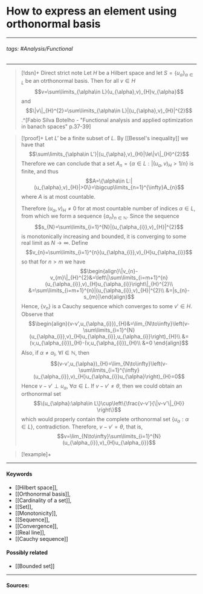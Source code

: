# How to express an element using orthonormal basis
***
###### tags: #Analysis/Functional 
***
>[!dsn]+ Direct strict note
>Let $H$ be a Hilbert space and let $S=\{u_{\alpha}\}_{\alpha\in L}$ be an otrthonormal basis. Then for all $v\in H$
>$$v=\sum\limits_{\alpha\in L}(u_{\alpha},v)_{H}v_{\alpha}$$
>and
>$$\|v\|_{H}^{2}=\sum\limits_{\alpha\in L}|(u_{\alpha},v)_{H}|^{2}$$
>.^[Fabio Silva Botelho - "Functional analysis and applied optimization in banach spaces" p.37-39]

>[!proof]+
>Let $L'$ be a finite subset of $L$. By [[Bessel's inequality]] we have that
>$$\sum\limits_{\alpha\in L'}|(u_{\alpha},v)_{H}|\le\|v\|_{H}^{2}$$
>Therefore we can conclude that a set $A_{n}=\{\alpha\in L:|(u_{\alpha},v)_{H}>1/n\}$ is finite, and thus
>$$A=\{\alpha\in L:|(u_{\alpha},v)_{H}|>0\}=\bigcup\limits_{n=1}^{\infty}A_{n}$$
>where $A$ is at most countable.
>
>Therefore $(u_{\alpha},v)_{H}\ne0$ for at most countable number of indices $\alpha\in L$, from which we form a sequence $\{\alpha_{n}\}_{n\in\mathbb{N}}$. Since the sequence
>$$s_{N}=\sum\limits_{i=1}^{N}|(u_{\alpha_{i}},v)_{H}|^{2}$$
>is monotonically increasing and bounded, it is converging to some real limit as $N\to\infty$. Define
>$$v_{n}=\sum\limits_{i=1}^{n}(u_{\alpha_{i}},v)_{H}u_{\alpha_{i}}$$
>so that for $n>m$ we have
>$$\begin{align}\|v_{n}-v_{m}\|_{H}^{2}&=\left\|\sum\limits_{i=m+1}^{n}(u_{\alpha_{i}},v)_{H}u_{\alpha_{i}}\right\|_{H}^{2}\\ &=\sum\limits_{i=m+1}^{n}|(u_{\alpha_{i}},v)_{H}|^{2}\\ &=|s_{n}-s_{m}|\end{align}$$
>Hence, $\{v_{n}\}$ is a Cauchy sequence which converges to some $v'\in H$.
>Observe that
>$$\begin{align}(v-v',u_{\alpha_{i}})_{H}&=\lim_{N\to\infty}\left(v-\sum\limits_{i=1}^{N}(u_{\alpha_{i}},v)_{H}u_{\alpha_{i}},u_{\alpha_{i}}\right)_{H}\\ &=(v,u_{\alpha_{i}})_{H}-(v,u_{\alpha_{i}})_{H}\\ &=0 \end{align}$$
>Also, if $\alpha\ne\alpha_{l}$, $\forall l\in\mathbb{N}$, then
>$$(v-v',u_{\alpha})_{H}=\lim_{N\to\infty}\left(v-\sum\limits_{i=1}^{\infty}(u_{\alpha_{i}},v)_{H}u_{\alpha_{i}}u_{\alpha}\right)_{H}=0$$
>Hence $v-v'\perp u_{\alpha}$, $\forall\alpha\in L$.
>If $v-v'\ne\theta$, then we could obtain an orthonormal set
>$$\{u_{\alpha}:\alpha\in L\}\cup\left\{\frac{v-v'}{\|v-v'\|_{H}} \right\}$$
>which would properly contain the complete orthonormal set $\{u_{\alpha}:\alpha\in L\}$, contradiction.
>Therefore, $v-v'=\theta$, that is,
>$$v=\lim_{N\to\infty}\sum\limits_{i=1}^{N}(u_{\alpha_{i}},v)_{H}u_{\alpha_{i}}$$

>[!example]+ 
>
***
#### Keywords
- [[Hilbert space]],
- [[Orthonormal basis]],
- [[Cardinality of a set]],
- [[Set]],
- [[Monotonicity]],
- [[Sequence]],
- [[Convergence]],
- [[Real line]],
- [[Cauchy sequence]]
#### Possibly related
- [[Bounded set]]
***
#### Sources: